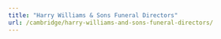 ```yaml
---
title: "Harry Williams & Sons Funeral Directors"
url: /cambridge/harry-williams-and-sons-funeral-directors/
---
```

